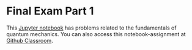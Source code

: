 # Final Exam Part 1


This [Jupyter notebook](../ipynb/problems.ipynb) has problems related to the fundamentals of quantum mechanics. You can also access this notebook-assignment at [Github Classroom](https://classroom.github.com/a/eMHKr4g3).
